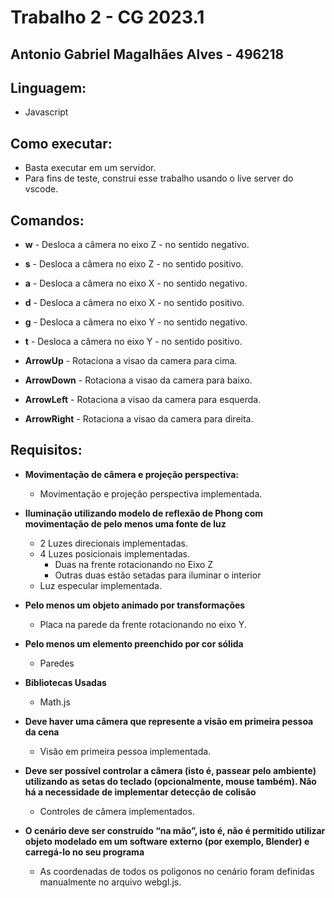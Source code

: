 # Trabalho 2 - CG 2023.1

## Antonio Gabriel Magalhães Alves - 496218
## Linguagem:
- Javascript 
## Como executar:

- Basta executar em um servidor.
- Para fins de teste, construi esse trabalho usando o live server do vscode.

## Comandos:

- **w** - Desloca a câmera no eixo Z - no sentido negativo.
- **s** - Desloca a câmera no eixo Z - no sentido positivo.
- **a** - Desloca a câmera no eixo X - no sentido negativo.
- **d** - Desloca a câmera no eixo X - no sentido positivo.
- **g** - Desloca a câmera no eixo Y - no sentido negativo.
- **t** - Desloca a câmera no eixo Y - no sentido positivo.

- **ArrowUp** - Rotaciona a visao da camera para cima.
- **ArrowDown** - Rotaciona a visao da camera para baixo.
- **ArrowLeft** - Rotaciona a visao da camera para esquerda.
- **ArrowRight** - Rotaciona a visao da camera para direita.

## Requisitos:
- **Movimentação de câmera e projeção perspectiva:**
    - Movimentação e projeção perspectiva implementada.
- **Iluminação utilizando modelo de reflexão de Phong com movimentação de pelo menos uma fonte de luz**
    - 2 Luzes direcionais implementadas.
    - 4 Luzes posicionais implementadas.
        - Duas na frente rotacionando no Eixo Z
        - Outras duas estão setadas para iluminar o interior 
    - Luz especular implementada.
- **Pelo menos um objeto animado por transformações**
    - Placa na parede da frente rotacionando no eixo Y.
- **Pelo menos um elemento preenchido por cor sólida** 
    - Paredes
- **Bibliotecas Usadas**
    - Math.js
- **Deve haver uma câmera que represente a visão em primeira pessoa da cena**
    - Visão em primeira pessoa implementada.
- **Deve ser possível controlar a câmera (isto é, passear pelo ambiente) utilizando as setas do teclado (opcionalmente, mouse também). Não há a necessidade de implementar detecção de colisão**
    - Controles de câmera implementados.

- **O cenário deve ser construído “na mão”, isto é, não é permitido utilizar objeto modelado em um software externo (por exemplo, Blender) e carregá-lo no seu programa**
    - As coordenadas de todos os poligonos no cenário foram definidas manualmente no arquivo webgl.js.

